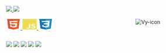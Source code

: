 <div>
  <a href="https://github.com/Vincyz">
  <img height="140em" src="https://github-readme-stats.vercel.app/api?username=Vinycz&show_icons=true&theme=dracula&include_all_commits=true&count_private=true" />
    <img height="138em" src="https://github-readme-stats.vercel.app/api/top-langs/?username=Vinycz&layout=compact&langs_count=7&theme=dracula" />
</div>
  
  <div style="display: inline_block"><br>
    <img aling="center" alt="Vinycz-HTML" height="30" width="40" src="https://raw.githubusercontent.com/devicons/devicon/master/icons/html5/html5-original.svg" />
    <img aling="center" alt="Vinycz-js" height="30" width="40" src="https://raw.githubusercontent.com/devicons/devicon/master/icons/javascript/javascript-plain.svg" />
    <img aling="center" alt="Vinycz-CSS" height="30" width="40" src="https://raw.githubusercontent.com/devicons/devicon/master/icons/css3/css3-original.svg" />
    <img align="right"  alt="Vy-icon" height="150" width="150" src="https://cdn.discordapp.com/attachments/832479417983827968/888518510454652948/image0.gif" >
  </div>
  
  ##
  
  <div>
    <a href="https://www.instagram.com/vinycz/" target="_blank" ><img src="https://img.shields.io/badge/-Instagram-%23E4405F?style=for-the-badge&logo=instagram&logoColor=white"  target="_blank" /></a>
    <a href="mailto:vin_mendes@hotmail.com" target="_blank" ><img src="https://img.shields.io/badge/-Gmail-%23333?style=for-the-badge&logo=gmail&logoColor=white"  target="_blank" /></a>
    <a href="https://www.linkedin.com/in/vinicius-mendes-de-oliveira-37aa38209/" target="_blank" ><img src="https://img.shields.io/badge/-LinkedIn-%230077B5?style=for-the-badge&logo=linkedin&logoColor=white"  target="_blank" /></a>
    <a href="https://www.facebook.com/Vinycz" target="_blank" ><img src="https://img.shields.io/badge/Facebook-1877F2?style=for-the-badge&logo=facebook&logoColor=white"  target="_blank" /></a>
    <a href="https://discord.com/channels/Vinycz#2240" target="_blank" ><img src="https://img.shields.io/badge/Discord-7289DA?style=for-the-badge&logo=discord&logoColor=white"  target="_blank" /></a>
  </div>
